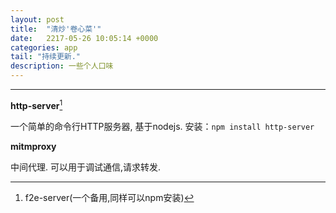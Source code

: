 ```yaml
---
layout: post
title:  "清炒'卷心菜'"
date:   2217-05-26 10:05:14 +0000
categories: app
tail: "持续更新."
description: 一些个人口味
---
```

---
**http-server**[^foot1]

一个简单的命令行HTTP服务器, 基于nodejs.
    安装：`npm install http-server`

**mitmproxy**

中间代理. 可以用于调试通信,请求转发.


[^foot1]: f2e-server(一个备用,同样可以npm安装)
